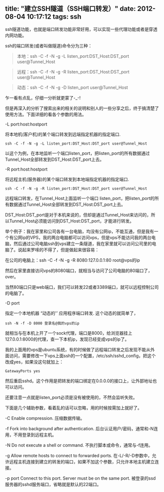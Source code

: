 title: "建立SSH隧道（SSH端口转发）"
date: 2012-08-04 10:17:12
tags: ssh
---
ssh隧道功能，也就是端口转发功能非常好用，可以实现一些代理功能或者是穿透内网功能。

ssh的端口转发(或者叫做隧道)命令分为三种：

>本地：ssh -C -f -N -g -L listen_port:DST_Host:DST_port user@Tunnel_Host

>远程：ssh -C -f -N -g -R listen_port:DST_Host:DST_port user@Tunnel_Host

>动态：ssh -C -f -N -g -D listen_port user@Tunnel_Host

乍一看有点乱，仔细一分析就更蒙了-_-!  

但是再深入的分析了搜索出来的相关的说明和别人的一些分享之后，终于搞清楚了使用方法。下面详细的看各个参数的用法。

-L port:host:hostport

将本地机(客户机)的某个端口转发到远端指定机器的指定端口.

	ssh -C -f -N -g -L listen_port:DST_Host:DST_port user@Tunnel_Host

以这个为例，在本地监听一个端口listen_port，把listen_port的所有数据通过Tunnel_Host全部转发到DST_Host:DST_port上去。

-R port:host:hostport

将远程主机(服务器)的某个端口转发到本地端指定机器的指定端口.

	ssh -C -f -N -g -R listen_port:DST_Host:DST_port user@Tunnel_Host

远程端口转发，在Tunnel_Host上面监听一个端口 listen_port，把listen_port的所有数据通过Tunnel_Host全部转发到DST_Host:DST_port上去。

DST_Host:DST_port是对于本机来说的，但却是通过Tunnel_Host来访问的，所以Tunnel_Host必须能访问到DST_Host:DST_port，才能进行转发。

举个例子：我在家里和公司各有一台电脑，均没有公网ip，不能互通，但是我有一个有公网ip的VPS，我的两台电脑都可以访问vps，但是vps不能访问我的两台电脑，然后通过公司电脑ssh到vps建立一条隧道，我在家里就可以访问公司里的电脑了。说起来罗嗦的不得了，但是做起来很容易：

在公司的电脑上：ssh -C -f -N -g -R 8080:127.0.0.1:80 root@vps的ip

然后在家里直接访问vps的8080端口，就相当与访问了公司电脑的80端口了，over。

当然80端口只是web端口，我们可以转发22或者3389端口，就可以远程控制公司的电脑了。

-D port

指定一个本地机器 “动态的'’ 应用程序端口转发. 这个动态的就简单了，

	ssh -N -f -D 8000 登录名@我的vps的ip

就相当与在本机上开了一个sock代理，端口是8000，给浏览器挂上127.0.0.1:8000的代理，查一下本机ip，发现已经变成vps的ip了。

我的上面用的vps是ubuntu系统，有的时候做了远程端口转发之后发现不能从外面访问，需要修改一下vps上面ssh的一个配置，/etc/ssh/sshd_config，把这个改成yes，如果没这句就加上：

	GatewayPorts yes

然后重启sshd。这个作用是把转发的端口绑定在0.0.0.0的接口上，让外部地址也可以访问。

还要注意一点就是listen_port必须是没有被使用的，不然会监听失败。

下面是几个辅助参数，看着乱的话可以忽略，用的时候按需加上就好了。

-C Enable compression.
压缩数据传输。

-f Fork into background after authentication.
后台认证用户/密码，通常和-N连用，不用登录到远程主机。

-N Do not execute a shell or command.
不执行脚本或命令，通常与-f连用。

-g Allow remote hosts to connect to forwarded ports.
在-L/-R/-D参数中，允许远程主机连接到建立的转发的端口，如果不加这个参数，只允许本地主机建立连接。

-p port Connect to this port. Server must be on the same port.
被登录的ssd服务器的sshd服务端口，省略就是默认的22端口。